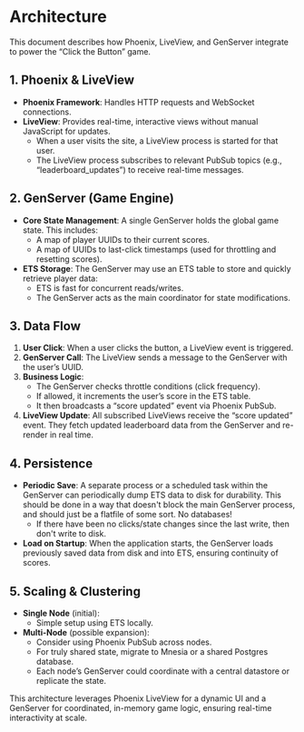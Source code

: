 # Architecture

This document describes how Phoenix, LiveView, and GenServer integrate to power the “Click the Button” game.

## 1. Phoenix & LiveView

- **Phoenix Framework**: Handles HTTP requests and WebSocket connections.
- **LiveView**: Provides real-time, interactive views without manual JavaScript for updates.
  - When a user visits the site, a LiveView process is started for that user.
  - The LiveView process subscribes to relevant PubSub topics (e.g., “leaderboard_updates”) to receive real-time messages.

## 2. GenServer (Game Engine)

- **Core State Management**: A single GenServer holds the global game state. This includes:
  - A map of player UUIDs to their current scores.
  - A map of UUIDs to last-click timestamps (used for throttling and resetting scores).
- **ETS Storage**: The GenServer may use an ETS table to store and quickly retrieve player data:
  - ETS is fast for concurrent reads/writes.
  - The GenServer acts as the main coordinator for state modifications.

## 3. Data Flow

1. **User Click**: When a user clicks the button, a LiveView event is triggered.
2. **GenServer Call**: The LiveView sends a message to the GenServer with the user’s UUID.
3. **Business Logic**:
   - The GenServer checks throttle conditions (click frequency).
   - If allowed, it increments the user’s score in the ETS table.
   - It then broadcasts a “score updated” event via Phoenix PubSub.
4. **LiveView Update**: All subscribed LiveViews receive the “score updated” event. They fetch updated leaderboard data from the GenServer and re-render in real time.

## 4. Persistence

- **Periodic Save**: A separate process or a scheduled task within the GenServer can periodically dump ETS data to disk for durability. This should be done in a way that doesn't block the main GenServer process, and should just be a flatfile of some sort. No databases!
  - If there have been no clicks/state changes since the last write, then don't write to disk.
- **Load on Startup**: When the application starts, the GenServer loads previously saved data from disk and into ETS, ensuring continuity of scores.

## 5. Scaling & Clustering

- **Single Node** (initial):
  - Simple setup using ETS locally.
- **Multi-Node** (possible expansion):
  - Consider using Phoenix PubSub across nodes.
  - For truly shared state, migrate to Mnesia or a shared Postgres database.
  - Each node’s GenServer could coordinate with a central datastore or replicate the state.

This architecture leverages Phoenix LiveView for a dynamic UI and a GenServer for coordinated, in-memory game logic, ensuring real-time interactivity at scale.
